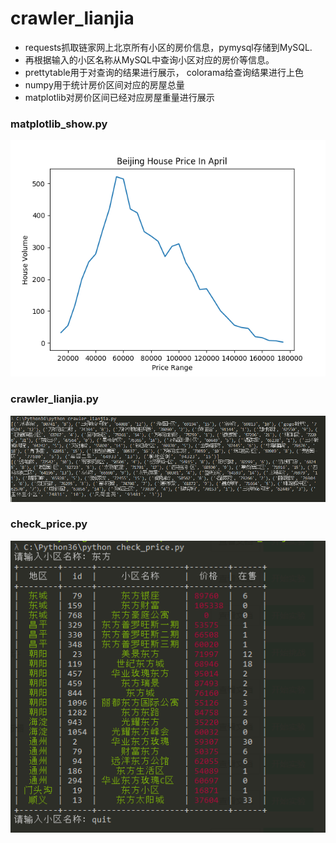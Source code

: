 # crawler_lianjia
- requests抓取链家网上北京所有小区的房价信息，pymysql存储到MySQL.
- 再根据输入的小区名称从MySQL中查询小区对应的房价等信息。
- prettytable用于对查询的结果进行展示， colorama给查询结果进行上色
- numpy用于统计房价区间对应的房屋总量
- matplotlib对房价区间已经对应房屋重量进行展示


### matplotlib_show.py
![image](https://github.com/skooby2011/crawler_lianjia/blob/master/Price_in_April.png)


### crawler_lianjia.py
![image](https://github.com/skooby2011/crawler_lianjia/blob/master/crawler_demo.png)

### check_price.py

![image](https://github.com/skooby2011/crawler_lianjia/blob/master/check_price_demo.png)
